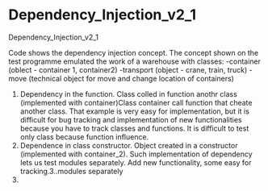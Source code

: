 # Dependency_Injection_v2_1

Dependency_Injection_v2_1


Code shows the dependency injection concept. The concept shown on the test programme emulated the work of a warehouse with classes:
-container (oblect - container 1, container2)
-transport (object - crane, train, truck)
-move (technical object for move and change location of containers)

1. Dependency in the function. Class colled in function anothr class (implemented with container)Class container call function that cheate another class. That example is very easy for implementation, but it is difficult for bug tracking and implementation of new functionalities because you have to track classes and functions. It is difficult to test only class because function influence.
2. Dependence in class constructor. Object created in a constructor (implemented with container_2). Such implementation of dependency lets us test modules separately. Add new functionality, some easy for tracking.3..modules separately
3.


